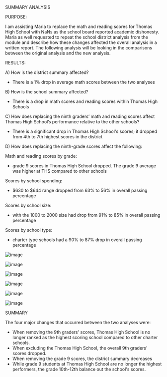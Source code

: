 SUMMARY ANALYSIS

PURPOSE:

I am assisting Maria to replace the math and reading scores for Thomas High School with NaNs as the school board reported academic dishonesty. Maria as well requested to repeat the school district analysis from the module and describe how these changes affected the overall analysis in a written report. The following analysis will be looking in the comparisons between the original analysis and the new analysis.

RESULTS: 

A) How is the district summary affected?

- There is a 1% drop in average math scores between the two analyses 

B) How is the school summary affected?

- There is a drop in math scores and reading scores within Thomas High Schools

C) How does replacing the ninth graders’ math and reading scores affect Thomas High School’s performance relative to the other schools?

- There is a significant drop in Thomas High School's scores; it dropped from 4th to 7th highest scores in the district

D) How does replacing the ninth-grade scores affect the following:

Math and reading scores by grade:

-  grade 9 scores in Thomas High School dropped. The grade 9 average was higher at THS compared to other schools 

Scores by school spending:

-  $630 to $644 range dropped from 63% to 56% in overall passing percentage
 

Scores by school size:

-  with the 1000 to 2000 size had drop from 91% to 85% in overall passing percentage 

Scores by school type:

-  charter type schools had a 90% to 87% drop in overall passing percentage 


![image](https://user-images.githubusercontent.com/79559910/115175419-edcc6280-a098-11eb-9ac5-4e3d53043b3c.png)


![image](https://user-images.githubusercontent.com/79559910/115175431-f58c0700-a098-11eb-9d57-6c52de5f49bc.png)

![image](https://user-images.githubusercontent.com/79559910/115175518-210ef180-a099-11eb-886e-f10346af3ad5.png)


![image](https://user-images.githubusercontent.com/79559910/115175459-00469c00-a099-11eb-9d32-ad7ca82b1153.png)

 
![image](https://user-images.githubusercontent.com/79559910/115175500-194f4d00-a099-11eb-8f3f-e14b6895592a.png) 

![image](https://user-images.githubusercontent.com/79559910/115175477-0f2d4e80-a099-11eb-8086-164bf01c8b46.png)

 







SUMMARY

The four major changes that occurred between the two analyses were:

- When removing the 9th graders' scores, Thomas High School is no longer ranked as the highest scoring school compared to other charter schools.
- When excluding the Thomas High School, the overall 9th graders' scores dropped.
- When removing the grade 9 scores, the district summary decreases 
- While grade 9 students at Thomas High School are no longer the highest performers, the grade 10th-12th balance out the school's scores.
